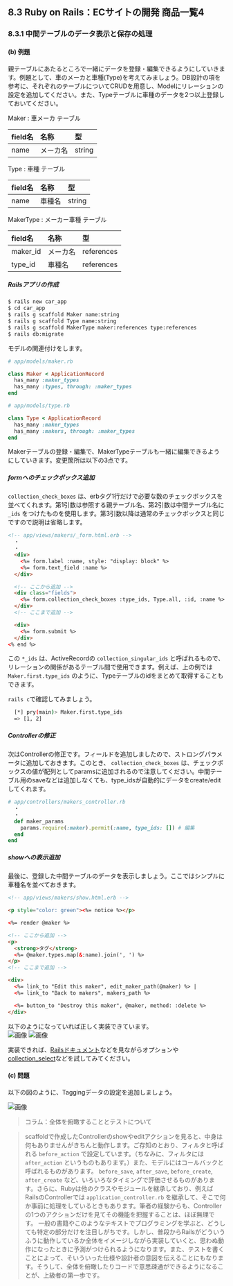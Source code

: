 ## 8.3 Ruby on Rails：ECサイトの開発 商品一覧4

### 8.3.1 中間テーブルのデータ表示と保存の処理

#### (b) 例題

親テーブルにあたるところで一緒にデータを登録・編集できるようにしていきます。例題として、車のメーカと車種(Type)を考えてみましょう。DB設計の項を参考に、それぞれのテーブルについてCRUDを用意し、Modelにリレーションの設定を追加してください。また、Typeテーブルに車種のデータを2つ以上登録しておいてください。

Maker : 車メーカ テーブル

|field名|名称|型|
|:--|:--|:--|
|name|メーカ名|string|

Type : 車種 テーブル

|field名|名称|型|
|:--|:--|:--|
|name|車種名|string|

MakerType : メーカー車種 テーブル

|field名|名称|型|
|:--|:--|:--|
|maker_id|メーカ名|references|
|type_id|車種名|references|

##### Railsアプリの作成
```sh
$ rails new car_app
$ cd car_app
$ rails g scaffold Maker name:string
$ rails g scaffold Type name:string
$ rails g scaffold MakerType maker:references type:references
$ rails db:migrate
```

モデルの関連付けをします。  
```rb
# app/models/maker.rb

class Maker < ApplicationRecord
  has_many :maker_types
  has_many :types, through: :maker_types
end
```
```rb
# app/models/type.rb

class Type < ApplicationRecord
  has_many :maker_types
  has_many :makers, through: :maker_types
end
```

Makerテーブルの登録・編集で、MakerTypeテーブルも一緒に編集できるようにしていきます。変更箇所は以下の3点です。

##### formへのチェックボックス追加

`collection_check_boxes` は、erbタグ1行だけで必要な数のチェックボックスを並べてくれます。第1引数は参照する親テーブル名、第2引数は中間テーブル名に `_ids` をつけたものを使用します。第3引数以降は通常のチェックボックスと同じですので説明は省略します。

```html
<!-- app/views/makers/_form.html.erb -->
  ・
  ・
  <div>
    <%= form.label :name, style: "display: block" %>
    <%= form.text_field :name %>
  </div>

  <!-- ここから追加 -->
  <div class="fields">
    <%= form.collection_check_boxes :type_ids, Type.all, :id, :name %>
  </div>
  <!-- ここまで追加 -->

  <div>
    <%= form.submit %>
  </div>
<% end %>
```
この `*_ids` は、ActiveRecordの `collection_singular_ids` と呼ばれるもので、リレーションの関係があるテーブル間で使用できます。例えば、上の例では `Maker.first.type_ids` のように、Typeテーブルのidをまとめて取得することもできます。  

`rails c`で確認してみましょう。

```sh
  [*] pry(main)> Maker.first.type_ids
  => [1, 2]
```

##### Controllerの修正

次はControllerの修正です。フィールドを追加しましたので、ストロングパラメータに追加しておきます。このとき、 `collection_check_boxes` は、チェックボックスの値が配列としてparamsに追加されるので注意してください。中間テーブル用のsaveなどは追加しなくても、type_idsが自動的にデータをcreate/editしてくれます。

```rb
# app/controllers/makers_controller.rb
  ・
  ・
  def maker_params
    params.require(:maker).permit(:name, type_ids: []) # 編集
  end
end
```

##### showへの表示追加

最後に、登録した中間テーブルのデータを表示しましょう。ここではシンプルに車種名を並べておきます。

```html
<!-- app/views/makers/show.html.erb -->

<p style="color: green"><%= notice %></p>

<%= render @maker %>

<!-- ここから追加 -->
<p>
  <strong>タグ</strong>
  <%= @maker.types.map(&:name).join(', ') %>
</p>
<!-- ここまで追加 -->

<div>
  <%= link_to "Edit this maker", edit_maker_path(@maker) %> |
  <%= link_to "Back to makers", makers_path %>

  <%= button_to "Destroy this maker", @maker, method: :delete %>
</div>
```

以下のようになっていれば正しく実装できています。  
![画像](images/08-3-1.png)
![画像](images/08-3-2.png)

実装できれば、[Railsドキュメント](https://railsdoc.com/page/collection_check_boxes)などを見ながらオプションや[collection_select](https://railsdoc.com/page/collection_select)などを試してみてください。  

#### (c) 問題

以下の図のように、Taggingデータの設定を追加しましょう。

![画像](images/08-3-3-1.png)


> コラム：全体を俯瞰することとテストについて

> scaffoldで作成したControllerのshowやeditアクションを見ると、中身は何もありませんがきちんと動作します。ご存知のとおり、フィルタと呼ばれる `before_action` で設定しています。（ちなみに、フィルタには `after_action` というものもあります。）また、モデルにはコールバックと呼ばれるものがあります。 `before_save`, `after_save`, `before_create`, `after_create` など、いろいろなタイミングで評価させるものがあります。さらに、Rubyは他のクラスやモジュールを継承しており、例えばRailsのControllerでは `application_controller.rb` を継承して、そこで何か事前に処理をしているときもあります。筆者の経験からも、Controllerの1つのアクションだけを見てその機能を把握することは、ほぼ無理です。
一般の書籍やこのようなテキストでプログラミングを学ぶと、どうしても特定の部分だけを注目しがちです。しかし、普段からRailsがどういうふうに動作しているか全体をイメージしながら実装していくと、思わぬ動作になったときに予測がつけられるようになります。また、テストを書くことによって、そいういった仕様や設計者の意図を伝えることにもなります。そうして、全体を俯瞰したりコードで意思疎通ができるようになることが、上級者の第一歩です。
